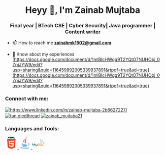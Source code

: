 <h1 align="center">Heyy 👋, I'm Zainab Mujtaba</h1>
<h3 align="center">Final year | BTech CSE | Cyber Security| Java programmer | Content writer</h3>

- 📫 How to reach me **zainabmk1502@gmail.com**

- 📄 Know about my experiences [https://docs.google.com/document/d/1mlBIcHWgg9T2YQtO7NUHObj_0ZqjJYW9/edit?usp=sharing&ouid=116459892005339937891&rtpof=true&sd=true](https://docs.google.com/document/d/1mlBIcHWgg9T2YQtO7NUHObj_0ZqjJYW9/edit?usp=sharing&ouid=116459892005339937891&rtpof=true&sd=true)

<h3 align="left">Connect with me:</h3>
<p align="left">
<a href="https://linkedin.com/in/https://www.linkedin.com/in/zainab-mujtaba-2b6627227/" target="blank"><img align="center" src="https://raw.githubusercontent.com/rahuldkjain/github-profile-readme-generator/master/src/images/icons/Social/linked-in-alt.svg" alt="https://www.linkedin.com/in/zainab-mujtaba-2b6627227/" height="30" width="40" /></a>
<a href="https://instagram.com/tan.gledthread" target="blank"><img align="center" src="https://raw.githubusercontent.com/rahuldkjain/github-profile-readme-generator/master/src/images/icons/Social/instagram.svg" alt="tan.gledthread" height="30" width="40" /></a>
<a href="https://www.hackerrank.com/zainab_mujtaba21" target="blank"><img align="center" src="https://raw.githubusercontent.com/rahuldkjain/github-profile-readme-generator/master/src/images/icons/Social/hackerrank.svg" alt="zainab_mujtaba21" height="30" width="40" /></a>
</p>

<h3 align="left">Languages and Tools:</h3>
<p align="left"> <a href="https://www.w3.org/html/" target="_blank" rel="noreferrer"> <img src="https://raw.githubusercontent.com/devicons/devicon/master/icons/html5/html5-original-wordmark.svg" alt="html5" width="40" height="40"/> </a> <a href="https://www.java.com" target="_blank" rel="noreferrer"> <img src="https://raw.githubusercontent.com/devicons/devicon/master/icons/java/java-original.svg" alt="java" width="40" height="40"/> </a> <a href="https://www.mysql.com/" target="_blank" rel="noreferrer"> <img src="https://raw.githubusercontent.com/devicons/devicon/master/icons/mysql/mysql-original-wordmark.svg" alt="mysql" width="40" height="40"/> </a> </p>
